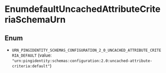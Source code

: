 

# EnumdefaultUncachedAttributeCriteriaSchemaUrn

## Enum


* `URN_PINGIDENTITY_SCHEMAS_CONFIGURATION_2_0_UNCACHED_ATTRIBUTE_CRITERIA_DEFAULT` (value: `"urn:pingidentity:schemas:configuration:2.0:uncached-attribute-criteria:default"`)



